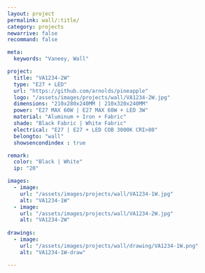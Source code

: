 ```yaml
---
layout: project
permalink: wall/:title/
category: projects
newarrive: false
recommand: false

meta:
  keywords: "Vaneey, Wall"

project:
  title: "VA1234-2W"
  type: "E27 + LED"
  url: "https://github.com/arnolds/pineapple"
  logo: "/assets/images/projects/wall/VA1234-2W.jpg"
  dimensions: "210x280x240MM | 210x320x240MM"
  power: "E27 MAX 60W | E27 MAX 60W + LED 3W"
  material: "Aluminum + Iron + Fabric"
  shade: "Black Fabric | White Fabric"
  electrical: "E27 | E27 + LED COB 3000K CRI>80"
  belongto: "wall"
  showsencondindex : true

remark:
  color: "Black | White"
  ip: "20"

images:
  - image:
    url: "/assets/images/projects/wall/VA1234-1W.jpg"
    alt: "VA1234-1W"
  - image:
    url: "/assets/images/projects/wall/VA1234-2W.jpg"
    alt: "VA1234-2W"
    
drawings:
  - image:
    url: "/assets/images/projects/wall/drawing/VA1234-1W.png"
    alt: "VA1234-1W-draw"

---
```

